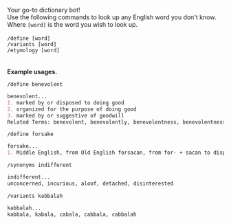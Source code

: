 Your go-to dictionary bot!<br/>
Use the following commands to look up any English word you don't know.<br/>
Where `[word]` is the word you wish to look up.<br/>
<br/>
`/define [word]`<br/>
`/variants [word]`<br/>
`/etymology [word]`<br/>
<br/>
<br/>
**Example usages.**<br/>

`/define benevolent`<br/>

```markdown
benevolent...
1. marked by or disposed to doing good
2. organized for the purpose of doing good
3. marked by or suggestive of goodwill
Related Terms: benevolent, benevolently, benevolentness, benevolentnesses
```

`/define forsake`<br/>

```markdown
forsake... 
1. Middle English, from Old English forsacan, from for- + sacan to dispute; akin to Old English sacu action at law
```

`/synonyms indifferent`<br/>

```markdown
indifferent...
unconcerned, incurious, aloof, detached, disinterested
```

`/variants kabbalah`<br/>
```markdown
kabbalah... 
kabbala, kabala, cabala, cabbala, cabbalah
```